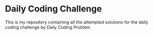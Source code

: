# Daily Coding Challenge
This is my repository containing all the attempted solutions for the daily coding challenge by Daily Coding Problem.